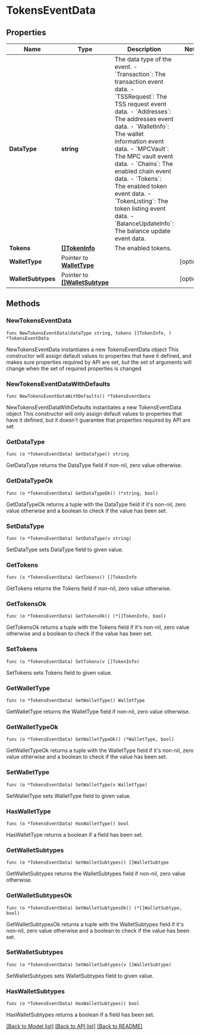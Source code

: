 # TokensEventData

## Properties

Name | Type | Description | Notes
------------ | ------------- | ------------- | -------------
**DataType** | **string** |  The data type of the event. - &#x60;Transaction&#x60;: The transaction event data. - &#x60;TSSRequest&#x60;: The TSS request event data. - &#x60;Addresses&#x60;: The addresses event data. - &#x60;WalletInfo&#x60;: The wallet information event data. - &#x60;MPCVault&#x60;: The MPC vault event data. - &#x60;Chains&#x60;: The enabled chain event data. - &#x60;Tokens&#x60;: The enabled token event data. - &#x60;TokenListing&#x60;: The token listing event data. - &#x60;BalanceUpdateInfo&#x60;: The balance update event data. | 
**Tokens** | [**[]TokenInfo**](TokenInfo.md) | The enabled tokens. | 
**WalletType** | Pointer to [**WalletType**](WalletType.md) |  | [optional] 
**WalletSubtypes** | Pointer to [**[]WalletSubtype**](WalletSubtype.md) |  | [optional] 

## Methods

### NewTokensEventData

`func NewTokensEventData(dataType string, tokens []TokenInfo, ) *TokensEventData`

NewTokensEventData instantiates a new TokensEventData object
This constructor will assign default values to properties that have it defined,
and makes sure properties required by API are set, but the set of arguments
will change when the set of required properties is changed

### NewTokensEventDataWithDefaults

`func NewTokensEventDataWithDefaults() *TokensEventData`

NewTokensEventDataWithDefaults instantiates a new TokensEventData object
This constructor will only assign default values to properties that have it defined,
but it doesn't guarantee that properties required by API are set

### GetDataType

`func (o *TokensEventData) GetDataType() string`

GetDataType returns the DataType field if non-nil, zero value otherwise.

### GetDataTypeOk

`func (o *TokensEventData) GetDataTypeOk() (*string, bool)`

GetDataTypeOk returns a tuple with the DataType field if it's non-nil, zero value otherwise
and a boolean to check if the value has been set.

### SetDataType

`func (o *TokensEventData) SetDataType(v string)`

SetDataType sets DataType field to given value.


### GetTokens

`func (o *TokensEventData) GetTokens() []TokenInfo`

GetTokens returns the Tokens field if non-nil, zero value otherwise.

### GetTokensOk

`func (o *TokensEventData) GetTokensOk() (*[]TokenInfo, bool)`

GetTokensOk returns a tuple with the Tokens field if it's non-nil, zero value otherwise
and a boolean to check if the value has been set.

### SetTokens

`func (o *TokensEventData) SetTokens(v []TokenInfo)`

SetTokens sets Tokens field to given value.


### GetWalletType

`func (o *TokensEventData) GetWalletType() WalletType`

GetWalletType returns the WalletType field if non-nil, zero value otherwise.

### GetWalletTypeOk

`func (o *TokensEventData) GetWalletTypeOk() (*WalletType, bool)`

GetWalletTypeOk returns a tuple with the WalletType field if it's non-nil, zero value otherwise
and a boolean to check if the value has been set.

### SetWalletType

`func (o *TokensEventData) SetWalletType(v WalletType)`

SetWalletType sets WalletType field to given value.

### HasWalletType

`func (o *TokensEventData) HasWalletType() bool`

HasWalletType returns a boolean if a field has been set.

### GetWalletSubtypes

`func (o *TokensEventData) GetWalletSubtypes() []WalletSubtype`

GetWalletSubtypes returns the WalletSubtypes field if non-nil, zero value otherwise.

### GetWalletSubtypesOk

`func (o *TokensEventData) GetWalletSubtypesOk() (*[]WalletSubtype, bool)`

GetWalletSubtypesOk returns a tuple with the WalletSubtypes field if it's non-nil, zero value otherwise
and a boolean to check if the value has been set.

### SetWalletSubtypes

`func (o *TokensEventData) SetWalletSubtypes(v []WalletSubtype)`

SetWalletSubtypes sets WalletSubtypes field to given value.

### HasWalletSubtypes

`func (o *TokensEventData) HasWalletSubtypes() bool`

HasWalletSubtypes returns a boolean if a field has been set.


[[Back to Model list]](../README.md#documentation-for-models) [[Back to API list]](../README.md#documentation-for-api-endpoints) [[Back to README]](../README.md)


